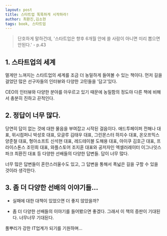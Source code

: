 ```yaml
---
layout: post
title: 스타트업 똑똑하게 시작하라!
author: 최환진,김소현
tags: book, 스타트업
---
```


> 단호하게 말하건데, '스타트업은 향후 6개월 안에 쓸 사람이 아니면 미리 뽑으면 안된다.' - p.43

## 1. 스타트업의 세계

멀게만 느껴지는 스타트업의 세계를 조금 더 농밀하게 들여볼 수 있는 책이다. 먼저 길을 걸었던 많은 선구자들의 인터뷰와 다양한 고민들을 '담고'있다.

CEO의 인터뷰와 다양한 분야를 아우르고 있기 때문에 농밀함의 정도야 다른 책에 비해서 충분히 진하고 끈적인다.

## 2. 정답이 너무 많다.

당연히 답이 없는 것에 대한 물음을 부여잡고 시작된 걸음이다. 애드투페이퍼 전해나 대표, 위시컴퍼니 박성호 대표, 모글루 김태우 대표, 그린몬스터 하지수 대표, 온오프믹스 양준철 대표, 형아소프트 신석현 대표, 레드테이블 도해용 대표, 아이쿠 김호근 대표, 프라이스톤스 조민희 대표, 와플스토어 조지훈 대표와 공저자인 엑셀러레이터 이그나잇스파크 최환진 대표 등 다양한 선배들의 다양한 답변들. 답이 너무 많다. 

너무 많은 답변들이 혼란스러울수도 있고, 그 답변을 통해서 폭넓은 길을 구할 수 있을 것이라 생각한다.

## 3. 좀 더 다양한 선배의 이야기들...

* 실패에 대한 대책이 있었으면 더 좋지 않았을까?

* 좀 더 다양한 선배들의 이야기를 들어봤으면 좋겠다. 그래서 이 책의 증판이 기대된다. 너무너무 기대된다.

풀뿌리가 강한 IT업계가 되기를 기원하며...